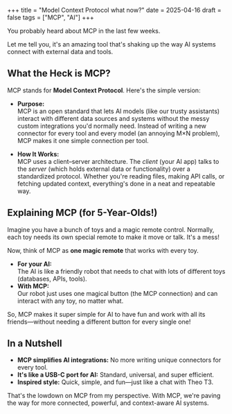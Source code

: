 +++
title = "Model Context Protocol what now?"
date = 2025-04-16
draft = false
tags = ["MCP", "AI"]
+++

You probably heard about MCP in the last few weeks.

Let me tell you, it's an amazing tool that's shaking up the way AI systems connect with external data and tools.

## What the Heck is MCP?

MCP stands for **Model Context Protocol**. Here's the simple version:

- **Purpose:**  
  MCP is an open standard that lets AI models (like our trusty assistants) interact with different data sources and systems without the messy custom integrations you'd normally need. Instead of writing a new connector for every tool and every model (an annoying M×N problem), MCP makes it one simple connection per tool.

- **How It Works:**  
  MCP uses a client–server architecture. The _client_ (your AI app) talks to the _server_ (which holds external data or functionality) over a standardized protocol. Whether you're reading files, making API calls, or fetching updated context, everything's done in a neat and repeatable way.

## Explaining MCP (for 5-Year-Olds!)

Imagine you have a bunch of toys and a magic remote control. Normally, each toy needs its own special remote to make it move or talk. It's a mess!

Now, think of MCP as **one magic remote** that works with every toy.

- **For your AI:**  
  The AI is like a friendly robot that needs to chat with lots of different toys (databases, APIs, tools).
- **With MCP:**  
  Our robot just uses one magical button (the MCP connection) and can interact with any toy, no matter what.

So, MCP makes it super simple for AI to have fun and work with all its friends—without needing a different button for every single one!

## In a Nutshell

- **MCP simplifies AI integrations:** No more writing unique connectors for every tool.
- **It's like a USB-C port for AI:** Standard, universal, and super efficient.
- **Inspired style:** Quick, simple, and fun—just like a chat with Theo T3.

That's the lowdown on MCP from my perspective. With MCP, we're paving the way for more connected, powerful, and context-aware AI systems.
